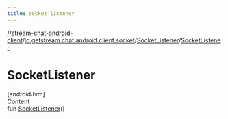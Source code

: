 ```yaml
---
title: socket-listener
---
```

//[stream-chat-android-client](../../../index.md)/[io.getstream.chat.android.client.socket](../index.md)/[SocketListener](index.md)/[SocketListener](SocketListener.md)



# SocketListener  
[androidJvm]  
Content  
fun [SocketListener](SocketListener.md)()  



